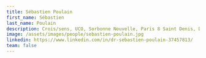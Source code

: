 ```yaml
---
title: Sébastien Poulain
first_name: Sébastien
last_name: Poulain
description: Crois/sens, UCO, Sorbonne Nouvelle, Paris 8 Saint Denis, Doctrix, Doc'Door, Humanitudes, Radiomorphoses, Radios libres, GRER
image: /assets/images/people/sebastien-poulain.jpg
linkedin: https://www.linkedin.com/in/dr-sebastien-poulain-37457813/
team: false
---
```

